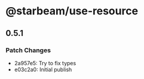 # @starbeam/use-resource

## 0.5.1

### Patch Changes

- 2a957e5: Try to fix types
- e03c2a0: Initial publish
